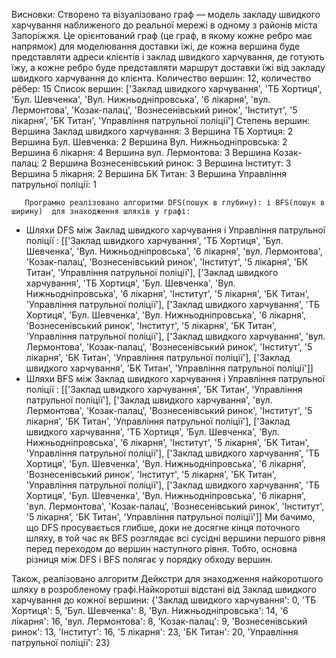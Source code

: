 Висновки:
Створено та візуалізовано граф — модель закладу швидкого харчування наближеного до реальної мережі в одному з районів міста Запоріжжя.
Це орієнтований граф (це граф, в якому кожне ребро має напрямок) для моделювання доставки їжі, де кожна вершина буде представляти адреси клієнтів і заклад швидкого харчування, де готують їжу, а кожне ребро буде представляти маршрут доставки їжі від закладу швидкого харчування до клієнта.
Количество вершин: 12, количество рёбер: 15
Список вершин: ['Заклад швидкого харчування', 'ТБ Хортиця', 'Бул. Шевченка', 'Вул. Нижньодніпровська', '6 лікарня', 'вул. Лермонтова', 'Козак-палац', 'Вознесенівський ринок', 'Інститут', '5 лікарня', 'БК Титан', 'Управління патрульної поліції']
Степень вершин:
Вершина Заклад швидкого харчування: 3
Вершина ТБ Хортиця: 2
Вершина Бул. Шевченка: 2
Вершина Вул. Нижньодніпровська: 2
Вершина 6 лікарня: 4
Вершина вул. Лермонтова: 3
Вершина Козак-палац: 2
Вершина Вознесенівський ринок: 3
Вершина Інститут: 3
Вершина 5 лікарня: 2
Вершина БК Титан: 3
Вершина Управління патрульної поліції: 1
       
       Програмно реалізовано алгоритми DFS(пошук в глубину): і BFS(пошук в ширину)  для знаходження шляхів у графі:
 - Шляхи DFS між Заклад швидкого харчування і Управління патрульної поліції : [['Заклад швидкого харчування', 'ТБ Хортиця', 'Бул. Шевченка', 'Вул. Нижньодніпровська', '6 лікарня', 'вул. Лермонтова', 'Козак-палац', 'Вознесенівський ринок', 'Інститут', '5 лікарня', 'БК Титан', 'Управління патрульної поліції'], ['Заклад швидкого харчування', 'ТБ Хортиця', 'Бул. Шевченка', 'Вул. Нижньодніпровська', '6 лікарня', 'Інститут', '5 лікарня', 'БК Титан', 'Управління патрульної поліції'], ['Заклад швидкого харчування', 'ТБ Хортиця', 'Бул. Шевченка', 'Вул. Нижньодніпровська', '6 лікарня', 'Вознесенівський ринок', 'Інститут', '5 лікарня', 'БК Титан', 'Управління патрульної поліції'], ['Заклад швидкого харчування', 'вул. Лермонтова', 'Козак-палац', 'Вознесенівський ринок', 'Інститут', '5 лікарня', 'БК Титан', 'Управління патрульної поліції'], ['Заклад швидкого харчування', 'БК Титан', 'Управління патрульної поліції']]
-  Шляхи BFS між Заклад швидкого харчування і Управління патрульної поліції : [['Заклад швидкого харчування', 'БК Титан', 'Управління патрульної поліції'], ['Заклад швидкого харчування', 'вул. Лермонтова', 'Козак-палац', 'Вознесенівський ринок', 'Інститут', '5 лікарня', 'БК Титан', 'Управління патрульної поліції'], ['Заклад швидкого харчування', 'ТБ Хортиця', 'Бул. Шевченка', 'Вул. Нижньодніпровська', '6 лікарня', 'Інститут', '5 лікарня', 'БК Титан', 'Управління патрульної поліції'], ['Заклад швидкого харчування', 'ТБ Хортиця', 'Бул. Шевченка', 'Вул. Нижньодніпровська', '6 лікарня', 'Вознесенівський ринок', 'Інститут', '5 лікарня', 'БК Титан', 'Управління патрульної поліції'], ['Заклад швидкого харчування', 'ТБ Хортиця', 'Бул. Шевченка', 'Вул. Нижньодніпровська', '6 лікарня', 'вул. Лермонтова', 'Козак-палац', 'Вознесенівський ринок', 'Інститут', '5 лікарня', 'БК Титан', 'Управління патрульної поліції']]
 Ми бачимо, що DFS просувається глибше, доки не досягне кінця поточного шляху, в той час як BFS розглядає всі сусідні вершини першого рівня перед переходом до вершин наступного рівня. Тобто, основна різниця між DFS і BFS полягає у порядку обходу вершин.  

Також, реалізовано алгоритм Дейкстри для знаходження найкоротшого шляху в розробленому графі.Найкоротші відстані від Заклад швидкого харчування до кожної вершини: {'Заклад швидкого харчування': 0, 'ТБ Хортиця': 5, 'Бул. Шевченка': 8, 'Вул. Нижньодніпровська': 14, '6 лікарня': 16, 'вул. Лермонтова': 8, 'Козак-палац': 9, 'Вознесенівський ринок': 13, 'Інститут': 16, '5 лікарня': 23, 'БК Титан': 20, 'Управління патрульної поліції': 23}